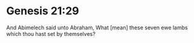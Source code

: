 # Genesis 21:29

And Abimelech said unto Abraham, What [mean] these seven ewe lambs which thou hast set by themselves?